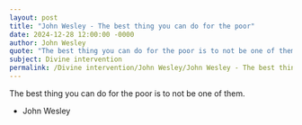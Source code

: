 ```yaml
---
layout: post
title: "John Wesley - The best thing you can do for the poor"
date: 2024-12-28 12:00:00 -0000
author: John Wesley
quote: "The best thing you can do for the poor is to not be one of them."
subject: Divine intervention
permalink: /Divine intervention/John Wesley/John Wesley - The best thing you can do for the poor
---
```


The best thing you can do for the poor is to not be one of them.

- John Wesley
